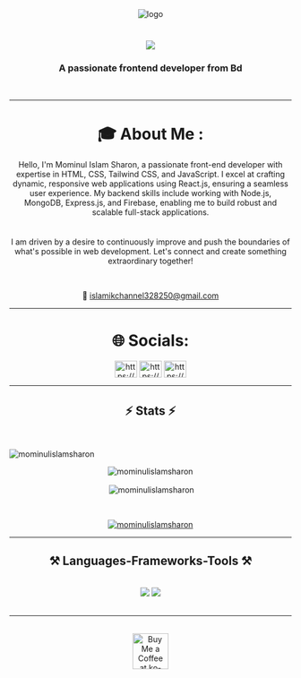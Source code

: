 
<div align="center">
  <img src="https://imgbb.host/images/NXJeL.jpeg" alt="logo" />
</div>


<h1 align="center">
  <img src="https://readme-typing-svg.herokuapp.com/?font=Righteous&size=35&center=true&vCenter=true&width=500&height=140&duration=4000&lines=Hi+There!+👋;+I'm+Mominul+Islam+Sharon;+I'm+a+passionate+front-end+developer!;&color=11213d" />
</h1>

<h3 align="center">A passionate frontend developer from Bd</h3>

<br/>
<hr/>

<div align="center">
   <h1>🎓 About Me :</h1>
   <p>Hello, I'm Mominul Islam Sharon, a passionate front-end developer with expertise in HTML, CSS, Tailwind CSS, and JavaScript. I excel at crafting dynamic, responsive web applications using React.js, ensuring a seamless user experience. My backend skills include working with Node.js, MongoDB, Express.js, and Firebase, enabling me to build robust and scalable full-stack applications.</p>
   <br/>
   <p style="margin-top: 5px;">I am driven by a desire to continuously improve and push the boundaries of what's possible in web development. Let's connect and create something extraordinary together!</p>
  <br/>
 <p>💬 <a href="mailto:islamikchannel328250@gmail.com">islamikchannel328250@gmail.com</a></p> 
</div>

<hr/>
<div align="center">
   <h1> 🌐 Socials:</h1> 
  <p align="center">
<a href="https://linkedin.com/in/https://www.linkedin.com/in/mominul-islam-sharon/" target="blank"><img align="center" src="https://raw.githubusercontent.com/rahuldkjain/github-profile-readme-generator/master/src/images/icons/Social/linked-in-alt.svg" alt="https://www.linkedin.com/in/mominul-islam-sharon/" height="30" width="40" /></a>
<a href="https://fb.com/https://www.facebook.com/profile.php?id=100091491131174" target="blank"><img align="center" src="https://raw.githubusercontent.com/rahuldkjain/github-profile-readme-generator/master/src/images/icons/Social/facebook.svg" alt="https://www.facebook.com/profile.php?id=100091491131174" height="30" width="40" /></a>
<a href="https://instagram.com/https://www.instagram.com/mominul_islam_sharon/" target="blank"><img align="center" src="https://raw.githubusercontent.com/rahuldkjain/github-profile-readme-generator/master/src/images/icons/Social/instagram.svg" alt="https://www.instagram.com/mominul_islam_sharon/" height="30" width="40" /></a>

</p>
</div>
 

<hr/>
<h2 align="center">⚡ Stats ⚡</h2>
<br>
<div align=center>
  <p align="left"> <img src="https://komarev.com/ghpvc/?username=mominulislamsharon&label=Profile%20views&color=0e75b6&style=flat" alt="mominulislamsharon" /> </p>

  <p><img align="center" src="https://github-readme-streak-stats.herokuapp.com/?user=mominulislamsharon&" alt="mominulislamsharon" /></p>
  <p>&nbsp;<img align="center" src="https://github-readme-stats.vercel.app/api?username=mominulislamsharon&show_icons=true&locale=en" alt="mominulislamsharon" /></p>
  <br/>
  <p align="center"> <a href="https://github.com/ryo-ma/github-profile-trophy"><img src="https://github-profile-trophy.vercel.app/?username=mominulislamsharon" alt="mominulislamsharon" /></a> </p>
</div>

 <hr/>
 

 
<h2 align="center">⚒️ Languages-Frameworks-Tools ⚒️</h2>
<br/>
<div align="center">
    <img src="https://skillicons.dev/icons?i=react,tailwind,html,css,vscode,github,figma,tailwind,git" />
    <img src="https://skillicons.dev/icons?i=nodejs,javascript,typescript,express,firebase,mongodb,java,nextjs" /><br>
</div>

<br/>
<hr/>
<br/>


<div align="center">
<a href='https://ko-fi.com/V7V4RAK9C' target='_blank'><img height='64' style='border:0px;height:64px;' src='https://storage.ko-fi.com/cdn/kofi1.png?v=3' border='0' alt='Buy Me a Coffee at ko-fi.com' /></a>
</div>

<br/>
